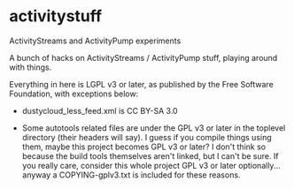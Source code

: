 # activitystuff
ActivityStreams and ActivityPump experiments

A bunch of hacks on ActivityStreams / ActivityPump stuff, playing
around with things.

Everything in here is LGPL v3 or later, as published by the Free
Software Foundation, with exceptions below:

 - dustycloud_less_feed.xml is CC BY-SA 3.0

 - Some autotools related files are under the GPL v3 or later in the
   toplevel directory (their headers will say).  I guess if you
   compile things using them, maybe this project becomes GPL v3 or
   later?  I don't think so because the build tools themselves aren't
   linked, but I can't be sure.  If you really care, consider this
   whole project GPL v3 or later optionally... anyway a
   COPYING-gplv3.txt is included for these reasons.

